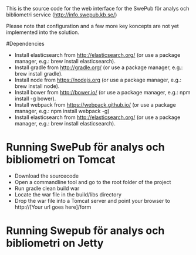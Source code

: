 This is the source code for the web interface for the SwePub för analys och bibliometri service (http://info.swepub.kb.se/)

Please note that configuration and a few more key koncepts are not yet implemented into the solution.

#Dependencies
* Install elasticsearch from http://elasticsearch.org/ (or use a package manager, e.g.: brew install elasticsearch).
* Install gradle from http://gradle.org/ (or use a package manager, e.g.: brew install gradle).   
* Install node from https://nodejs.org (or use a package manager, e.g.: brew install node).   
* Install bower from http://bower.io/ (or use a package manager, e.g.: npm install -g bower). 
* Install webpack from https://webpack.github.io/  (or use a package manager, e.g.: npm install webpack -g)
* Install elasticsearch from http://elasticsearch.org/ (or use a package manager, e.g.: brew install elasticsearch).

# Running SwePub för analys och bibliometri on Tomcat
* Download the sourcecode
* Open a commandline tool and go to the root folder of the project
* Run gradle clean build war
* Locate the war file in the build/libs directory
* Drop the war file into a Tomcat server and point your browser to http://[Your url goes here]/form

# Running Swepub för analys och bibliometri on Jetty
